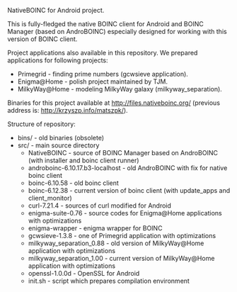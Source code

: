 NativeBOINC for Android project.

This is fully-fledged the native BOINC client for Android and BOINC Manager (based on AndroBOINC)
especially designed for working with this version of BOINC client.

Project applications also available in this repository. We prepared applications for following projects:

* Primegrid - finding prime numbers (gcwsieve application).
* Enigma@Home - polish project maintained by TJM.
* MilkyWay@Home - modeling MilkyWay galaxy (milkyway_separation).

Binaries for this project available at http://files.nativeboinc.org/ (previous address is:
http://krzyszp.info/matszpk/).

Structure of repository:

* bins/ - old binaries (obsolete)
* src/ - main source directory
  * NativeBOINC - source of BOINC Manager based on AndroBOINC (with installer and boinc client runner)
  * androboinc-6.10.17.b3-localhost - old AndroBOINC with fix for native boinc client
  * boinc-6.10.58 - old boinc client
  * boinc-6.12.38 - current version of boinc client (with update_apps and client_monitor)
  * curl-7.21.4 - sources of curl modified for Android
  * enigma-suite-0.76 - source codes for Enigma@Home applications with optimizations
  * enigma-wrapper - enigma wrapper for BOINC
  * gcwsieve-1.3.8 - one of Primegrid application with optimizations
  * milkyway_separation_0.88 - old version of MilkyWay@Home application with optimizations
  * milkyway_separation_1.00 - current version of MilkyWay@Home application with optimizations
  * openssl-1.0.0d - OpenSSL for Android
  * init.sh - script which prepares compilation environment

